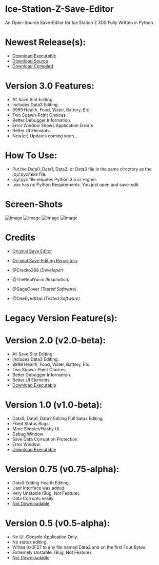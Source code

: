 # Ice-Station-Z-Save-Editor
An Open-Source Save-Editor for Ice Station Z 3DS Fully Written in Python.
# Newest Release(s):
- [Download Executable](https://github.com/Cracko298/Ice-Station-Z-Save-Editor/files/8273871/Ice.Station.Z.Save.Editor.V3.zip)
- [Download Source](https://github.com/Cracko298/Ice-Station-Z-Save-Editor/files/8273866/Script.v3.zip)
- [Download Compiled](https://github.com/Cracko298/Ice-Station-Z-Save-Editor/files/8273861/Compiled.Script.v3.zip)

# Version 3.0 Features:
- All Save Slot Editing.
- Includes Data3 Editing.
- 9999 Health, Food, Water, Battery, Etc.
- Two Spawn-Point Choices.
- Better Debugger Information.
- Error Window Shows Application Error's
- Better UI Elements
- New(er) Updates coming soon...

# How To Use:
- Put the Data0, Data1, Data2, or Data3 file in the same directory as the *.py/.pyc/.exe* file.
- *.py/.pyc* file requires Python 3.5 or Higher.
- *.exe* has no Python Requirements. You just open and save-edit.

# Screen-Shots
![image](https://user-images.githubusercontent.com/78656905/158076049-73e17b55-509b-42d7-bfbf-15cac55e14da.png)
![image](https://user-images.githubusercontent.com/78656905/158076096-6a93a30e-65b0-4bc1-9e9e-abeb44fa764e.png)
![image](https://user-images.githubusercontent.com/78656905/158076118-b9620cf7-3001-4250-ad95-4e6fdb3af343.png)
![image](https://user-images.githubusercontent.com/78656905/158076238-4f7ab030-9059-4b09-885f-84842987709b.png)



# Credits
- [Original Save Editor](https://github.com/TheRealYunix/Ice-Station-Z-Save-Editor)
- [Original Save-Editing Repository](https://github.com/Cracko298/Ice-Station-Z-Save-Editing)

- @Cracko298        *(Developer)*
- @TheRealYunix     *(Inspiration)*
- @GageCover        *(Tested Software)*
- @OneEyedOwl       *(Tested Software)*

# Legacy Version Feature(s):

# Version 2.0 (v2.0-beta):
- All Save Slot Editing.
- Includes Data3 Editing.
- 9999 Health, Food, Water, Battery, Etc.
- Two Spawn-Point Choices.
- Better Debugger Information.
- Better UI Elements
- [Download Executable](https://github.com/Cracko298/Ice-Station-Z-Save-Editor/blob/main/Versions/Ice%20Station%20Z%20Save%20Editor%20V2.zip?raw=true)

# Version 1.0 (v1.0-beta):
- Data0, Data1, Data2 Editing Full Satus Editing.
- Fixed Status Bugs.
- More Simpler/Flashy UI.
- Debug Window.
- Save Data Corruption Protection.
- Error Window.
- [Download Executable](https://github.com/Cracko298/Ice-Station-Z-Save-Editor/blob/main/Versions/Ice%20Station%20Z%20Save%20Editor%20v1.zip?raw=true)

# Version 0.75 (v0.75-alpha):
- Data0 Editing Health Editing.
- User Interface was added
- Very Unstable (Bug, Not Feature).
- Data Corrupts easily.
- [Not Downloadable](https://cracko298.xyz/ErrorDwnl.html)

# Version 0.5 (v0.5-alpha):
- No UI, Console Application Only.
- No status editing.
- Writes 0x0F27 to any file named Data2 and on the first Four Bytes.
- Extremely Unstable. (Bug, Not Feature).
- [Not Downloadable](https://cracko298.xyz/ErrorDwnl.html)

